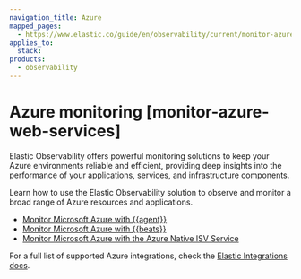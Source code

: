 ```yaml
---
navigation_title: Azure
mapped_pages:
  - https://www.elastic.co/guide/en/observability/current/monitor-azure-web-services.html
applies_to:
  stack:
products:
  - observability
---
```




# Azure monitoring [monitor-azure-web-services]


Elastic Observability offers powerful monitoring solutions to keep your Azure environments reliable and efficient, providing deep insights into the performance of your applications, services, and infrastructure components.

Learn how to use the Elastic Observability solution to observe and monitor a broad range of Azure resources and applications.

* [Monitor Microsoft Azure with {{agent}}](monitor-microsoft-azure-with-elastic-agent.md)
* [Monitor Microsoft Azure with {{beats}}](monitor-microsoft-azure-with-beats.md)
* [Monitor Microsoft Azure with the Azure Native ISV Service](monitor-microsoft-azure-with-azure-native-isv-service.md)

For a full list of supported Azure integrations, check the [Elastic Integrations docs](https://docs.elastic.co/en/integrations).





